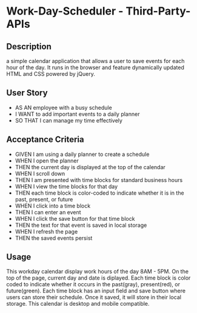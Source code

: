 # Work-Day-Scheduler - Third-Party-APIs

## Description

a simple calendar application that allows a user to save events for each hour of the day. It runs in the browser and feature dynamically updated HTML and CSS powered by jQuery.

## User Story

- AS AN employee with a busy schedule
- I WANT to add important events to a daily planner
- SO THAT I can manage my time effectively
 
##  Acceptance Criteria
- GIVEN I am using a daily planner to create a schedule
- WHEN I open the planner
- THEN the current day is displayed at the top of the calendar
- WHEN I scroll down
- THEN I am presented with time blocks for standard business hours
- WHEN I view the time blocks for that day
- THEN each time block is color-coded to indicate whether it is in the past, present, or future
- WHEN I click into a time block
- THEN I can enter an event
- WHEN I click the save button for that time block
- THEN the text for that event is saved in local storage
- WHEN I refresh the page
- THEN the saved events persist

## Usage

This workday calendar display work hours of the day 8AM - 5PM.
On the top of the page, current day and date is diplayed.
Each time block is color coded to indicate whether it occurs in the past(gray), present(red), or future(green).
Each time block has an input field and save button where users can store their schedule.
Once it saved, it will store in their local storage.
This calendar is desktop and mobile compatible.
